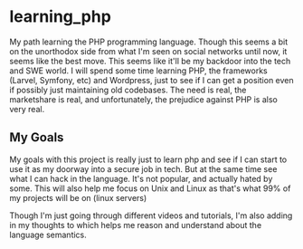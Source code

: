 # learning_php

My path learning the PHP programming language. Though this seems a bit on the unorthodox 
side from what I'm seen on social networks until now, it seems like the best move.
This seems like it'll be my backdoor into the tech and SWE world. I will spend
some time learning PHP, the frameworks (Larvel, Symfony, etc) and Wordpress, 
just to see if I can get a position even if possibly just maintaining old codebases. 
The need is real, the marketshare is real, and unfortunately, the prejudice against PHP is also
very real.

## My Goals
My goals with this project is really just to learn php and see if I can start to use it
as my doorway into a secure job in tech. But at the same time see what I can hack in the language. 
It's not popular, and actually hated by some. This will also help me focus on Unix and Linux as
that's what 99% of my projects will be on (linux servers)

Though I'm just going through different videos and tutorials, I'm also adding in my thoughts to 
which helps me reason and understand about the language semantics.

